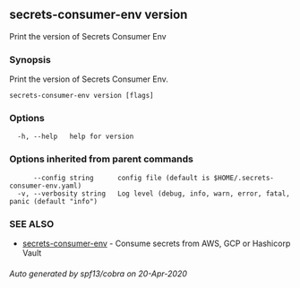## secrets-consumer-env version

Print the version of Secrets Consumer Env

### Synopsis

Print the version of Secrets Consumer Env.

```
secrets-consumer-env version [flags]
```

### Options

```
  -h, --help   help for version
```

### Options inherited from parent commands

```
      --config string      config file (default is $HOME/.secrets-consumer-env.yaml)
  -v, --verbosity string   Log level (debug, info, warn, error, fatal, panic (default "info")
```

### SEE ALSO

* [secrets-consumer-env](secrets-consumer-env.md)	 - Consume secrets from AWS, GCP or Hashicorp Vault

###### Auto generated by spf13/cobra on 20-Apr-2020

